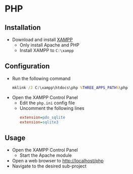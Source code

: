 # PHP

## Installation

- Download and install [XAMPP]( https://www.apachefriends.org/download.html )
  - Only install Apache and PHP
  - Install XAMPP to `C:\xampp`

## Configuration

- Run the following command
  ```cmd
  mklink /J C:\xampp\htdocs\php %THREE_APPS_PATH%\php
  ```
- Open the XAMPP Control Panel
  - Edit the `php.ini` config file
  - Uncomment the following lines
    ```ini
    extension=pdo_sqlite
    extension=sqlite3
    ```

## Usage

- Open the XAMPP Control Panel
  - Start the Apache module
- Open a web browser to [http://localhost/php]( http://localhost:80/php )
- Navigate to the desired sub-project

